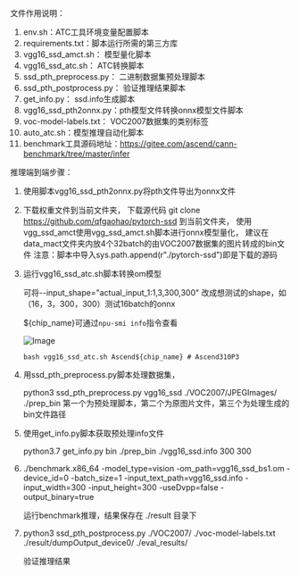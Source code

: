 文件作用说明：

1.  env.sh：ATC工具环境变量配置脚本
2.  requirements.txt：脚本运行所需的第三方库
3.  vgg16_ssd_amct.sh： 模型量化脚本
4.  vgg16_ssd_atc.sh： ATC转换脚本
5.  ssd_pth_preprocess.py： 二进制数据集预处理脚本
6.  ssd_pth_postprocess.py： 验证推理结果脚本
7.  get_info.py： ssd.info生成脚本 
8.  vgg16_ssd_pth2onnx.py：pth模型文件转换onnx模型文件脚本
9.  voc-model-labels.txt： VOC2007数据集的类别标签
10. auto_atc.sh：模型推理自动化脚本
11.  benchmark工具源码地址：https://gitee.com/ascend/cann-benchmark/tree/master/infer

推理端到端步骤：

1. 使用脚本vgg16_ssd_pth2onnx.py将pth文件导出为onnx文件

2. 下载权重文件到当前文件夹，
   下载源代码 git clone https://github.com/qfgaohao/pytorch-ssd 到当前文件夹，
   使用vgg_ssd_amct使用vgg_ssd_amct.sh脚本进行onnx模型量化，
   建议在data_mact文件夹内放4个32batch的由VOC2007数据集的图片转成的bin文件
   注意：脚本中导入sys.path.append(r"./pytorch-ssd")即是下载的源码

3. 运行vgg16_ssd_atc.sh脚本转换om模型
   
   可将--input_shape="actual_input_1:1,3,300,300" 改成想测试的shape，如 （16，3，300，300）测试16batch的onnx
   
   ${chip_name}可通过`npu-smi info`指令查看

   ![Image](https://gitee.com/ascend/ModelZoo-PyTorch/raw/master/ACL_PyTorch/images/310P3.png)
   
   ```
   bash vgg16_ssd_atc.sh Ascend${chip_name} # Ascend310P3
   ```

4. 用ssd_pth_preprocess.py脚本处理数据集， 
   
   python3 ssd_pth_preprocess.py vgg16_ssd ./VOC2007/JPEGImages/ ./prep_bin
   第一个为预处理脚本，第二个为原图片文件，第三个为处理生成的bin文件路径

5. 使用get_info.py脚本获取预处理info文件

   python3.7 get_info.py bin ./prep_bin ./vgg16_ssd.info 300 300

6. ./benchmark.x86_64 -model_type=vision -om_path=vgg16_ssd_bs1.om -device_id=0 -batch_size=1 -input_text_path=vgg16_ssd.info -input_width=300 -input_height=300 -useDvpp=false -output_binary=true

   运行benchmark推理，结果保存在 ./result 目录下

7. python3 ssd_pth_postprocess.py ./VOC2007/ ./voc-model-labels.txt ./result/dumpOutput_device0/ ./eval_results/

   验证推理结果

